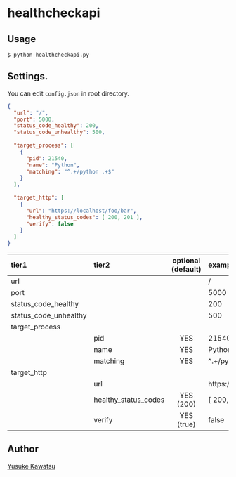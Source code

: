 # healthcheckapi

## Usage

```
$ python healthcheckapi.py
```

## Settings.

You can edit ``config.json`` in root directory.

```json
{
  "url": "/",
  "port": 5000,
  "status_code_healthy": 200,
  "status_code_unhealthy": 500,
  
  "target_process": [
    {
      "pid": 21540,
      "name": "Python",
      "matching": "^.+/python .+$"
    }
  ],
  
  "target_http": [
    {
      "url": "https://localhost/foo/bar",
      "healthy_status_codes": [ 200, 201 ],
      "verify": false
    }
  ]
}
```

|tier1|tier2|optional (default)|example|
|:-----------|:------------|:------------:|:------------|
|url|||/|
|port|||5000|
|status_code_healthy|||200|
|status_code_unhealthy|||500|
|target_process||||
||pid|YES|21540|
||name|YES|Python|
||matching|YES|^.+/python .+$|
|target_http||||
||url||https://localhost/foo/bar|
||healthy_status_codes|YES (200)|[ 200, 201 ]
||verify|YES (true)|false

## Author

[Yusuke Kawatsu]


[Yusuke Kawatsu]:https://github.com/megmogmog1965
